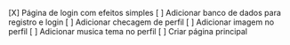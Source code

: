 [X] Página de login com efeitos simples
[ ] Adicionar banco de dados para registro e login
[ ] Adicionar checagem de perfil
[ ] Adicionar imagem no perfil
[ ] Adicionar musica tema no perfil
[ ] Criar página principal
